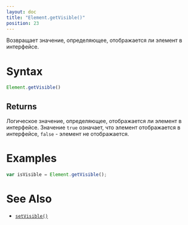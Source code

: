 ```yaml
---
layout: doc
title: "Element.getVisible()"
position: 23
---
```


Возвращает значение, определяющее, отображается ли элемент в интерфейсе.

# Syntax

```js
Element.getVisible()
```

## Returns

Логическое значение, определяющее, отображается ли элемент в интерфейсе. Значение `true` означает,
что элемент отображается в интерфейсе, `false` - элемент не отображается.

# Examples

```js
var isVisible = Element.getVisible();
```

# See Also

* [`setVisible()`](../Element.setVisible/)
